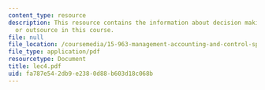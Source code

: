 ```yaml
---
content_type: resource
description: This resource contains the information about decision makingn-insource
  or outsource in this course.
file: null
file_location: /coursemedia/15-963-management-accounting-and-control-spring-2007/fa787e542db9e2380d88b603d18c068b_lec4.pdf
file_type: application/pdf
resourcetype: Document
title: lec4.pdf
uid: fa787e54-2db9-e238-0d88-b603d18c068b
---
```

